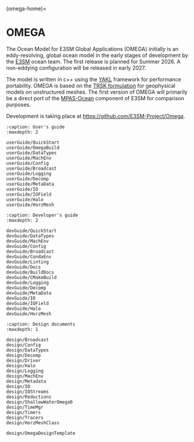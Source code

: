 (omega-home)=
# OMEGA

The Ocean Model for E3SM Global Applications (OMEGA) initially is an eddy-resolving,
global ocean model in the early stages of development by the
[E3SM](https://e3sm.org/) ocean team.  The first release is planned for
Summer 2026.  A non-eddying configuration will be released in early 2027.

The model is written in c++ using the [YAKL](https://github.com/mrnorman/YAKL)
framework for performance portability.  OMEGA is based on the
[TRSK formulation](https://doi.org/10.1016/j.jcp.2009.08.006) for geophysical
models on unstructured meshes. The first version of OMEGA will primarily be a direct port
of the [MPAS-Ocean](https://e3sm.org/model/e3sm-model-description/v1-description/v1-ocean-sea-ice-land-ice/)
component of E3SM for comparison purposes.

Development is taking place at https://github.com/E3SM-Project/Omega.


```{toctree}
:caption: User's guide
:maxdepth: 2

userGuide/QuickStart
userGuide/OmegaBuild
userGuide/DataTypes
userGuide/MachEnv
userGuide/Config
userGuide/Broadcast
userGuide/Logging
userGuide/Decomp
userGuide/MetaData
userGuide/IO
userGuide/IOField
userGuide/Halo
userGuide/HorzMesh
```

```{toctree}
:caption: Developer's guide
:maxdepth: 2

devGuide/QuickStart
devGuide/DataTypes
devGuide/MachEnv
devGuide/Config
devGuide/Broadcast
devGuide/CondaEnv
devGuide/Linting
devGuide/Docs
devGuide/BuildDocs
devGuide/CMakeBuild
devGuide/Logging
devGuide/Decomp
devGuide/MetaData
devGuide/IO
devGuide/IOField
devGuide/Halo
devGuide/HorzMesh
```

```{toctree}
:caption: Design documents
:maxdepth: 1

design/Broadcast
design/Config
design/DataTypes
design/Decomp
design/Driver
design/Halo
design/Logging
design/MachEnv
design/Metadata
design/IO
design/IOStreams
design/Reductions
design/ShallowWaterOmega0
design/TimeMgr
design/Timers
design/Tracers
design/HorzMeshClass

design/OmegaDesignTemplate
```
